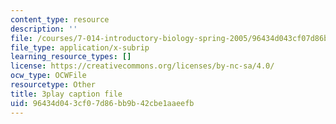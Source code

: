```yaml
---
content_type: resource
description: ''
file: /courses/7-014-introductory-biology-spring-2005/96434d043cf07d86bb9b42cbe1aaeefb_703494.srt
file_type: application/x-subrip
learning_resource_types: []
license: https://creativecommons.org/licenses/by-nc-sa/4.0/
ocw_type: OCWFile
resourcetype: Other
title: 3play caption file
uid: 96434d04-3cf0-7d86-bb9b-42cbe1aaeefb
---
```

